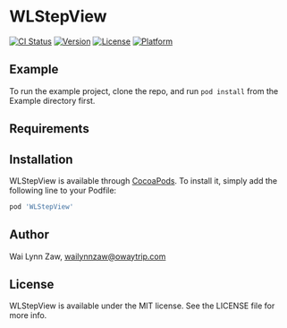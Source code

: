 # WLStepView

[![CI Status](http://img.shields.io/travis/wailynn-wlz/WLStepView.svg?style=flat)](https://travis-ci.org/wailynn-wlz/WLStepView)
[![Version](https://img.shields.io/cocoapods/v/WLStepView.svg?style=flat)](http://cocoapods.org/pods/WLStepView)
[![License](https://img.shields.io/cocoapods/l/WLStepView.svg?style=flat)](http://cocoapods.org/pods/WLStepView)
[![Platform](https://img.shields.io/cocoapods/p/WLStepView.svg?style=flat)](http://cocoapods.org/pods/WLStepView)

## Example

To run the example project, clone the repo, and run `pod install` from the Example directory first.

## Requirements

## Installation

WLStepView is available through [CocoaPods](http://cocoapods.org). To install
it, simply add the following line to your Podfile:

```ruby
pod 'WLStepView'
```

## Author

Wai Lynn Zaw, wailynnzaw@owaytrip.com

## License

WLStepView is available under the MIT license. See the LICENSE file for more info.
